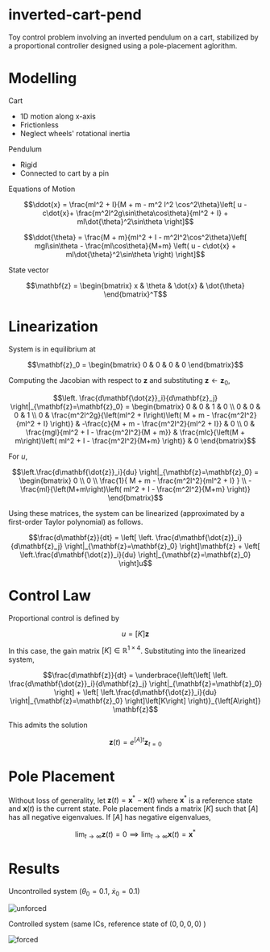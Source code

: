 # inverted-cart-pend
Toy control problem involving an inverted pendulum on a cart, stabilized by a proportional controller designed using a pole-placement aglorithm.

# Modelling
Cart
- 1D motion along x-axis
- Frictionless
- Neglect wheels' rotational inertia

Pendulum
- Rigid
- Connected to cart by a pin

Equations of Motion
```math
\ddot{x} = \frac{ml^2 + I}{M + m - m^2 l^2 \cos^2\theta}\left[ u - c\dot{x}+ \frac{m^2l^2g\sin\theta\cos\theta}{ml^2 + I} + ml\dot{\theta}^2\sin\theta \right]
```

```math
\ddot{\theta} = \frac{M + m}{ml^2 + I - m^2l^2\cos^2\theta}\left[ mgl\sin\theta - \frac{ml\cos\theta}{M+m} \left( u - c\dot{x} + ml\dot{\theta}^2\sin\theta \right) \right]
```

State vector
```math
\mathbf{z} = \begin{bmatrix} x & \theta & \dot{x} & \dot{\theta} \end{bmatrix}^T
```

# Linearization
System is in equilibrium at 
```math
\mathbf{z}_0 = \begin{bmatrix} 0 & 0 & 0 & 0 \end{bmatrix}
```
Computing the Jacobian with respect to $\mathbf{z}$ and substituting $\mathbf{z}\leftarrow\mathbf{z}_0$,
```math
\left. \frac{d\mathbf{\dot{z}}_i}{d\mathbf{z}_j} \right|_{\mathbf{z}=\mathbf{z}_0}
=
\begin{bmatrix}
0 & 0 & 1 & 0 \\
0 & 0 & 0 & 1 \\
0 & \frac{m^2l^2g}{\left(ml^2 + I\right)\left( M + m - \frac{m^2l^2}{ml^2 + I} \right)} & -\frac{c}{M + m - \frac{m^2l^2}{ml^2 + I}} & 0 \\
0 & \frac{mgl}{ml^2 + I - \frac{m^2l^2}{M + m}} & \frac{mlc}{\left(M + m\right)\left( ml^2 + I - \frac{m^2l^2}{M+m} \right)} & 0
\end{bmatrix}
```
For $u$,
```math
\left.\frac{d\mathbf{\dot{z}}_i}{du} \right|_{\mathbf{z}=\mathbf{z}_0}
=
\begin{bmatrix}
  0 \\ 0 \\ \frac{1}{ M + m - \frac{m^2l^2}{ml^2 + I} } \\ -\frac{ml}{\left(M+m\right)\left( ml^2 + I - \frac{m^2l^2}{M+m} \right)}
\end{bmatrix}
```
Using these matrices, the system can be linearized (approximated by a first-order Taylor polynomial) as follows.
```math
\frac{d\mathbf{z}}{dt} = \left[ \left. \frac{d\mathbf{\dot{z}}_i}{d\mathbf{z}_j} \right|_{\mathbf{z}=\mathbf{z}_0} \right]\mathbf{z} + \left[ \left.\frac{d\mathbf{\dot{z}}_i}{du} \right|_{\mathbf{z}=\mathbf{z}_0} \right]u
```

# Control Law
Proportional control is defined by
```math
  u = \left[K\right]\mathbf{z}
```
In this case, the gain matrix $\left[K\right]\in\mathbb{R}^{1\times4}$. Substituting into the linearized system,
```math
\frac{d\mathbf{z}}{dt} = \underbrace{\left(\left[ \left. \frac{d\mathbf{\dot{z}}_i}{d\mathbf{z}_j} \right|_{\mathbf{z}=\mathbf{z}_0} \right] + \left[ \left.\frac{d\mathbf{\dot{z}}_i}{du} \right|_{\mathbf{z}=\mathbf{z}_0} \right]\left[K\right] \right)}_{\left[A\right]} \mathbf{z}
```
This admits the solution
```math
\mathbf{z}(t) = e^{\left[A\right]t}\mathbf{z}_{t=0}
```

# Pole Placement
Without loss of generality, let $\mathbf{z}(t) = \mathbf{x}^* - \mathbf{x}(t)$ where $\mathbf{x}^*$ is a reference state and $\mathbf{x}(t)$ is the current state. Pole placement finds a matrix $\left[K\right]$ such that $\left[A\right]$ has all negative eigenvalues. If $\left[A\right]$ has negative eigenvalues,
```math
\lim_{t\to\infty}\mathbf{z}(t) = 0 \implies \lim_{t\to\infty}\mathbf{x}(t) = \mathbf{x}^*
```

# Results
Uncontrolled system ($\theta_0=0.1$, $\dot{x}_0=0.1$)

![unforced](https://github.com/Gunnar703/inverted-cart-pend/assets/109893121/64c0b4af-d8c1-4486-99b9-9c880afa1b11)

Controlled system (same ICs, reference state of $(0, 0, 0, 0)$ )

![forced](https://github.com/Gunnar703/inverted-cart-pend/assets/109893121/628057e0-f804-44a1-b676-15cfeaec9fba)

